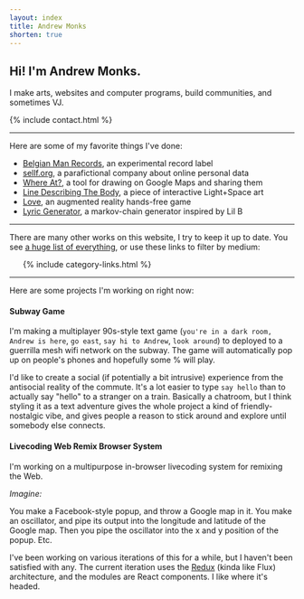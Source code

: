 ```yaml
---
layout: index
title: Andrew Monks
shorten: true
---
```


## Hi! I'm Andrew Monks.

I make arts, websites and computer programs, build communities, and sometimes VJ.

{% include contact.html %}

* * *

Here are some of my favorite things I've done:

* [Belgian Man Records](/belgian-man/), an experimental record label
* [sellf.org](/sellf/), a parafictional company about online personal data
* [Where At?](/where-at/), a tool for drawing on Google Maps and sharing them
* [Line Describing The Body](/fog/), a piece of interactive Light+Space art
* [Love](/love/), an augmented reality hands-free game
* [Lyric Generator](/lyrics/), a markov-chain generator inspired by Lil B

* * *

There are many other works on this website, I try to keep it up to date. You see [a huge list of everything](/everything/), or use these links to filter by medium:

<ul class="fa-ul">
  {% include category-links.html %}
</ul>

* * *

Here are some projects I'm working on right now:

#### Subway Game

I'm making a multiplayer 90s-style text game (`you're in a dark room, Andrew is here`, `go east`, `say hi to Andrew`, `look around`) to deployed to a guerrilla mesh wifi network on the subway. The game will automatically pop up on people's phones and hopefully some % will play.

I'd like to create a social (if potentially a bit intrusive) experience from the antisocial reality of the commute. It's a lot easier to type `say hello` than to actually say "hello" to a stranger on a train.  Basically a chatroom, but I think styling it as a text adventure gives the whole project a kind of friendly-nostalgic vibe, and gives people a reason to stick around and explore until somebody else connects.

#### Livecoding Web Remix Browser System

I'm working on a multipurpose in-browser livecoding system for remixing the Web.

*Imagine:*

You make a Facebook-style popup, and throw a Google map in it. You make an oscillator, and pipe its output into the longitude and latitude of the Google map. Then you pipe the oscillator into the x and y position of the popup. Etc.

I've been working on various iterations of this for a while, but I haven't been satisfied with any. The current iteration uses the [Redux](https://www.npmjs.com/package/redux) (kinda like Flux) architecture, and the modules are React components. I like where it's headed.
